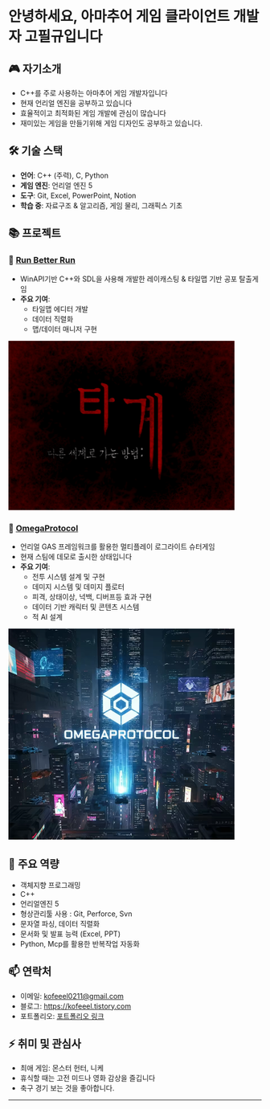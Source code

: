 # 안녕하세요, 아마추어 게임 클라이언트 개발자 고필규입니다

## 🎮 자기소개
-  C++를 주로 사용하는 아마추어 게임 개발자입니다
-  현재 언리얼 엔진을 공부하고 있습니다
-  효율적이고 최적화된 게임 개발에 관심이 많습니다
-  재미있는 게임을 만들기위해 게임 디자인도 공부하고 있습니다.

## 🛠 기술 스택
- **언어**: C++ (주력), C, Python
- **게임 엔진**: 언리얼 엔진 5
- **도구**: Git, Excel, PowerPoint, Notion
- **학습 중**: 자료구조 & 알고리즘, 게임 물리, 그래픽스 기초

## 📚 프로젝트

### 🎲 [Run Better Run](https://github.com/kofeeel/RunBetterRun)
- WinAPI기반 C++와 SDL을 사용해 개발한 레이캐스팅 & 타일맵 기반 공포 탈출게임
- **주요 기여**: 
  - 타일맵 에디터 개발
  - 데이터 직렬화
  - 맵/데이터 매니저 구현

<a href="https://github.com/kofeeel/RunBetterRun">
  <img src="https://github.com/leebo155/RunBetterRun/raw/main/screenshots/main.png" width="450">
</a>

### 🎲 [OmegaProtocol](https://github.com/kofeeel/OmegaProtocol)
- 언리얼 GAS 프레임워크를 활용한 멀티플레이 로그라이트 슈터게임
- 현재 스팀에 데모로 출시한 상태입니다
- **주요 기여**: 
  - 전투 시스템 설계 및 구현
  - 데미지 시스템 및 데미지 플로터 
  - 피격, 상태이상, 넉백, 디버프등 효과 구현
  - 데이터 기반 캐릭터 및 콘텐츠 시스템
  - 적 AI 설계

 
<a href="https://github.com/kofeeel/OmegaProtocol">
  <img src="https://github.com/kofeeel/OmegaProtocol/blob/main/Image/omegaimage.png" width="450">
</a>


## 🌟 주요 역량
- 객체지향 프로그래밍
- C++
- 언리얼엔진 5
- 형상관리툴 사용 : Git, Perforce, Svn
- 문자열 파싱, 데이터 직렬화 
- 문서화 및 발표 능력 (Excel, PPT)
- Python, Mcp를 활용한 반복작업 자동화

## 📫 연락처
- 이메일: kofeeel0211@gmail.com
- 블로그: https://kofeeel.tistory.com
- 포트폴리오: [포트폴리오 링크]()

## ⚡ 취미 및 관심사
- 최애 게임: 몬스터 헌터, 니케
- 휴식할 때는 고전 미드나 영화 감상을 즐깁니다
- 축구 경기 보는 것을 좋아합니다.

---
